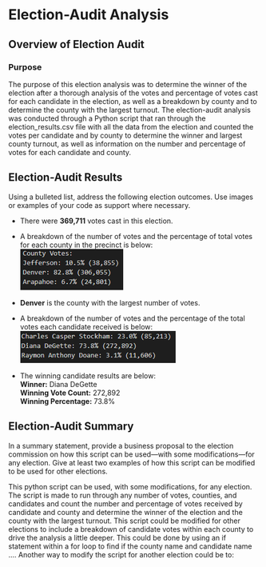 # Election-Audit Analysis

## Overview of Election Audit
### Purpose
The purpose of this election analysis was to determine the winner of the election after a thorough analysis of the votes and percentage of votes cast for each candidate in the election, as well as a breakdown by county and to determine the county with the largest turnout. The election-audit analysis was conducted through a Python script that ran through the election_results.csv file with all the data from the election and counted the votes per candidate and by county to determine the winner and largest county turnout, as well as information on the number and percentage of votes for each candidate and county.

## Election-Audit Results
Using a bulleted list, address the following election outcomes. Use images or examples of your code as support where necessary.

* There were **369,711** votes cast in this election.
* A breakdown of the number of votes and the percentage of total votes for each county in the precinct is below: <br />
![county_votes](https://github.com/borkard/election_analysis/blob/main/county_votes.PNG)

* **Denver** is the county with the largest number of votes.
* A breakdown of the number of votes and the percentage of the total votes each candidate received is below: <br />
![candidate_results](https://github.com/borkard/election_analysis/blob/main/candidate_results.PNG)

* The winning candidate results are below:<br />
  **Winner:** Diana DeGette<br />
  **Winning Vote Count:** 272,892<br />
  **Winning Percentage:** 73.8%

## Election-Audit Summary
In a summary statement, provide a business proposal to the election commission on how this script can be used—with some modifications—for any election. Give at least two examples of how this script can be modified to be used for other elections.

This python script can be used, with some modifications, for any election. The script is made to run through any number of votes, counties, and candidates and count the number and percentage of votes received by candidate and county and determine the winner of the election and the county with the largest turnout. This script could be modified for other elections to include a breakdown of candidate votes within each county to drive the analysis a little deeper. This could be done by using an if statement within a for loop to find if the county name and candidate name .... Another way to modify the script for another election could be to:  
